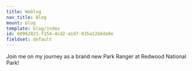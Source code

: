 ```yaml
---
title: Weblog
nav_title: Blog
mount: blog
template: blog/index
id: 60962021-f154-4cd2-a1d7-035a12b6da9e
fieldset: default
---
```

Join me on my journey as a brand new Park Ranger at Redwood National Park!

